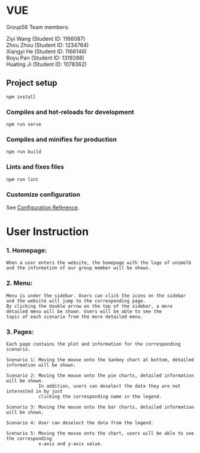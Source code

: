 # VUE

Group56 Team members:

Ziyi Wang (Student ID: 1166087)\
Zhou Zhou (Student ID: 1234764)\
Xiangyi He (Student ID: 1166146)\
Boyu Pan (Student ID: 1319288)\
Huating Ji (Student ID: 1078362)

## Project setup
```
npm install
```

### Compiles and hot-reloads for development
```
npm run serve
```

### Compiles and minifies for production
```
npm run build
```

### Lints and fixes files
```
npm run lint
```

### Customize configuration
See [Configuration Reference](https://cli.vuejs.org/config/).

# User Instruction

### 1. Homepage:

```
When a user enters the website, the homepage with the logo of unimelb and the information of our group member will be shown.
```
### 2. Menu: 
```
Menu is under the sidebar. Users can click the icons on the sidebar and the website will jump to the corresponding page. 
By clicking the double arrow on the top of the sidebar, a more detailed menu will be shown. Users will be able to see the 
topic of each scenario from the more detailed menu.
```
### 3. Pages: 

```
Each page contains the plot and information for the corresponding scenario.

Scenario 1: Moving the mouse onto the Sankey chart at bottom, detailed information will be shown.

Scenario 2: Moving the mouse onto the pie charts, detailed information will be shown. 
            In addition, users can deselect the data they are not interested in by just 
            clicking the corresponding name in the legend.
            
Scenario 3: Moving the mouse onto the bar charts, detailed information will be shown.

Scenario 4: User can deselect the data from the legend.

Scenario 5: Moving the mouse onto the chart, users will be able to see the corresponding 
            x-axis and y-axis value.
```
